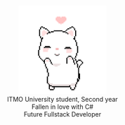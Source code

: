 <div align="center">
	<img src="https://raw.githubusercontent.com/vixrant/vixrant/master/cat.gif" width="200" height="200">
</div>

<div align="center">
  <div>ITMO University student, Second year </div>
  <div>Fallen in love with C#</div>
  <div>Future Fullstack Developer</div>
</div>

